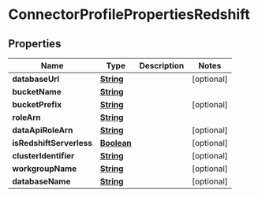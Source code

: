 

# ConnectorProfilePropertiesRedshift


## Properties

| Name | Type | Description | Notes |
|------------ | ------------- | ------------- | -------------|
|**databaseUrl** | [**String**](String.md) |  |  [optional] |
|**bucketName** | [**String**](String.md) |  |  |
|**bucketPrefix** | [**String**](String.md) |  |  [optional] |
|**roleArn** | [**String**](String.md) |  |  |
|**dataApiRoleArn** | [**String**](String.md) |  |  [optional] |
|**isRedshiftServerless** | [**Boolean**](Boolean.md) |  |  [optional] |
|**clusterIdentifier** | [**String**](String.md) |  |  [optional] |
|**workgroupName** | [**String**](String.md) |  |  [optional] |
|**databaseName** | [**String**](String.md) |  |  [optional] |



